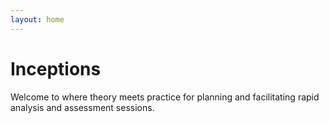 ```yaml
---
layout: home
---
```


# Inceptions

Welcome to where theory meets practice for planning and facilitating rapid analysis and assessment sessions.
